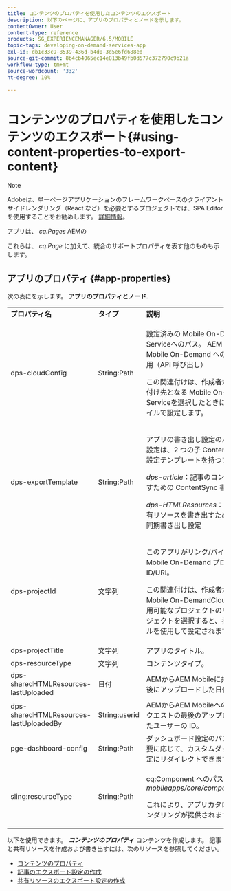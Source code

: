 ```yaml
---
title: コンテンツのプロパティを使用したコンテンツのエクスポート
description: 以下のページに、アプリのプロパティとノードを示します。
contentOwner: User
content-type: reference
products: SG_EXPERIENCEMANAGER/6.5/MOBILE
topic-tags: developing-on-demand-services-app
exl-id: db1c33c9-8539-436d-b4d0-3d5e6fd688ed
source-git-commit: 8b4cb4065ec14e813b49fb0d577c372790c9b21a
workflow-type: tm+mt
source-wordcount: '332'
ht-degree: 10%

---
```


# コンテンツのプロパティを使用したコンテンツのエクスポート{#using-content-properties-to-export-content}

>[!NOTE]
>
>Adobeは、単一ページアプリケーションのフレームワークベースのクライアントサイドレンダリング（React など）を必要とするプロジェクトでは、SPA Editor を使用することをお勧めします。 [詳細情報](/help/sites-developing/spa-overview.md)。

アプリは、 *cq:Pages* AEMの

これらは、 *cq:Page* に加えて、統合のサポートプロパティを表す他のものも示します。

## アプリのプロパティ {#app-properties}

次の表にを示します。 **アプリのプロパティとノード**.

<table>
 <tbody>
  <tr>
   <td><strong>プロパティ名</strong></td>
   <td><strong>タイプ</strong></td>
   <td><strong>説明</strong></td>
  </tr>
  <tr>
   <td>dps-cloudConfig</td>
   <td>String:Path</td>
   <td><p>設定済みの Mobile On-DemandCloud Serviceへのパス。 AEM Mobileから Mobile On-Demand へのアクションに使用（API 呼び出し）</p> <p>この関連付けは、作成者がアプリの関連付け先となる Mobile On-DemandCloud Serviceを選択したときに、接続を管理タイルで設定します。</p> </td>
  </tr>
  <tr>
   <td>dps-exportTemplate</td>
   <td>String:Path</td>
   <td><p>アプリの書き出し設定のパス。 書き出し設定は、2 つの子 ContentSync 書き出し設定テンプレートを持つフォルダーです。</p> <p><i>dps-article</i>：記事のコンテンツを書き出すための ContentSync 書き出し設定</p> <p><i>dps-HTMLResources</i>：アプリ/記事の共有リソースを書き出すためのコンテンツ同期書き出し設定</p> </td>
  </tr>
  <tr>
   <td>dps-projectId</td>
   <td>文字列</td>
   <td><p>このアプリがリンク/バインドされている Mobile On-Demand プロジェクトの ID/URI。</p> <p>この関連付けは、作成者が関連する Mobile On-DemandCloud Serviceで使用可能なプロジェクトのリストからプロジェクトを選択すると、接続を管理タイルを使用して設定されます。</p> </td>
  </tr>
  <tr>
   <td>dps-projectTitle</td>
   <td>文字列</td>
   <td>アプリのタイトル。</td>
  </tr>
  <tr>
   <td>dps-resourceType</td>
   <td>文字列</td>
   <td>コンテンツタイプ。</td>
  </tr>
  <tr>
   <td>dps-sharedHTMLResources-lastUploaded</td>
   <td>日付</td>
   <td>AEMからAEM Mobileに共有リソースを最後にアップロードした日付。</td>
  </tr>
  <tr>
   <td>dps-sharedHTMLResources-lastUploadedBy</td>
   <td>String:userid</td>
   <td>AEMからAEM Mobileへの共有リソースリクエストの最後のアップロードを実行したユーザーの ID。</td>
  </tr>
  <tr>
   <td>pge-dashboard-config</td>
   <td>String:Path</td>
   <td>ダッシュボード設定のパス。 パスは、必要に応じて、カスタムダッシュボード設定にリダイレクトできます。</td>
  </tr>
  <tr>
   <td>sling:resourceType</td>
   <td>String:Path</td>
   <td><p>cq:Component へのパス（または拡張） <i>mobileapps/core/components/instance.</i></p> <p>これにより、アプリカタログに存在とレンダリングが提供されます。</p> </td>
  </tr>
 </tbody>
</table>

以下を使用できます。 ***コンテンツのプロパティ*** コンテンツを作成します。 記事と共有リソースを作成および書き出すには、次のリソースを参照してください。

* [コンテンツのプロパティ](/help/mobile/content-properties.md)
* [記事のエクスポート設定の作成](/help/mobile/creating-article-export-configuration.md)
* [共有リソースのエクスポート設定の作成](/help/mobile/creating-shared-resources-export-configuration.md)
